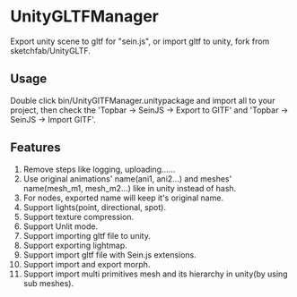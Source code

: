 # UnityGLTFManager

Export unity scene to gltf for "sein.js", or import gltf to unity, fork from sketchfab/UnityGLTF.

## Usage

Double click bin/UnityGlTFManager.unitypackage and import all to your project, then check the 'Topbar -> SeinJS -> Export to GlTF' and 'Topbar -> SeinJS -> Import GlTF'.

## Features

1. Remove steps like logging, uploading......
2. Use original animations' name(ani1, ani2...) and meshes' name(mesh_m1, mesh_m2...) like in unity instead of hash.
3. For nodes, exported name will keep it's original name.
4. Support lights(point, directional, spot).
5. Support texture compression.
6. Support Unlit mode.
7. Support importing gltf file to unity.
8. Support exporting lightmap.
9. Support import gltf file with Sein.js extensions.
10. Support import and export morph.
11. Support import multi primitives mesh and its hierarchy in unity(by using sub meshes).
